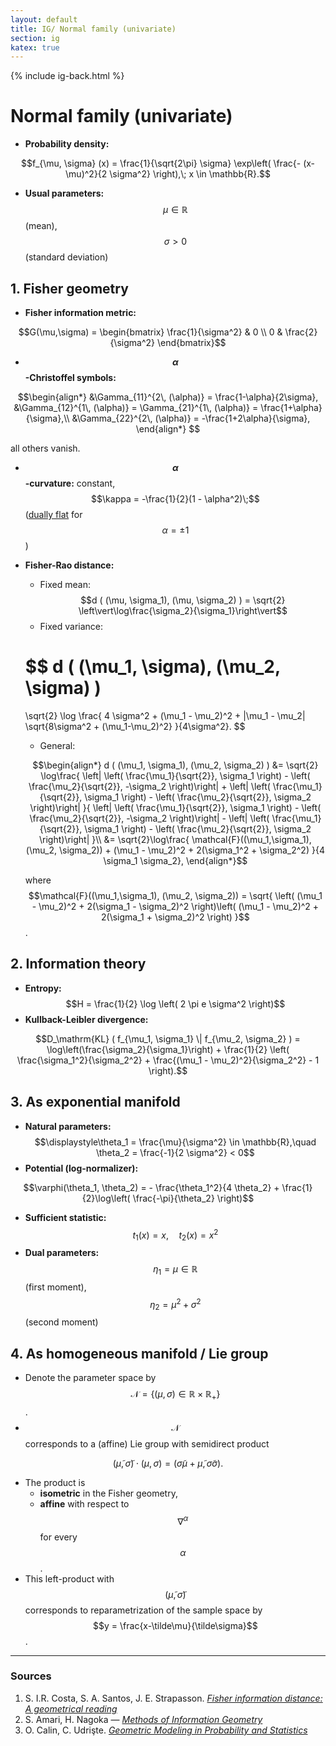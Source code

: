 ```yaml
---
layout: default
title: IG/ Normal family (univariate)
section: ig
katex: true
---
```


{% include ig-back.html %}

# Normal family (univariate)

- **Probability density:**

$$f_{\mu, \sigma} (x) = \frac{1}{\sqrt{2\pi} \sigma} \exp\left( \frac{- (x-\mu)^2}{2 \sigma^2} \right),\; x \in \mathbb{R}.$$

- **Usual parameters:** $$\mu \in \mathbb{R}$$ (mean), $$\sigma > 0$$ (standard deviation)


## 1. Fisher geometry
- **Fisher information metric:**

$$G(\mu,\sigma) = \begin{bmatrix} \frac{1}{\sigma^2} & 0 \\ 0 & \frac{2}{\sigma^2} \end{bmatrix}$$

- **$$\alpha$$-Christoffel symbols:**

$$\begin{align*}
&\Gamma_{11}^{2\, (\alpha)} = \frac{1-\alpha}{2\sigma},
&\Gamma_{12}^{1\, (\alpha)} = \Gamma_{21}^{1\, (\alpha)} = \frac{1+\alpha}{\sigma},\\
&\Gamma_{22}^{2\, (\alpha)} = -\frac{1+2\alpha}{\sigma},
\end{align*}
$$

all others vanish.
- **$$\alpha$$-curvature:** constant, $$\kappa = -\frac{1}{2}(1 - \alpha^2)\;$$ (<a href="/information-geometry/dually-flat.html">dually flat</a> for $$\alpha= \pm 1$$)
- **Fisher-Rao distance:**
    - Fixed mean: $$d ( (\mu, \sigma_1), (\mu, \sigma_2) ) = \sqrt{2} \left\vert\log\frac{\sigma_2}{\sigma_1}\right\vert$$
    - Fixed variance:

    $$
    d ( (\mu_1, \sigma), (\mu_2, \sigma) )
    =
    \sqrt{2} \log \frac{
        4 \sigma^2 + (\mu_1 - \mu_2)^2 + |\mu_1 - \mu_2| \sqrt{8\sigma^2 + (\mu_1-\mu_2)^2}
    }{4\sigma^2}.
    $$

    - General:

    $$\begin{align*}
        d ( (\mu_1, \sigma_1), (\mu_2, \sigma_2) )
        &=
        \sqrt{2} \log\frac{
            \left| \left( \frac{\mu_1}{\sqrt{2}}, \sigma_1 \right) - \left( \frac{\mu_2}{\sqrt{2}}, -\sigma_2 \right)\right|
            +
            \left| \left( \frac{\mu_1}{\sqrt{2}}, \sigma_1 \right) - \left( \frac{\mu_2}{\sqrt{2}}, \sigma_2 \right)\right|
        }{
            \left| \left( \frac{\mu_1}{\sqrt{2}}, \sigma_1 \right) - \left( \frac{\mu_2}{\sqrt{2}}, -\sigma_2 \right)\right|
            -
            \left| \left( \frac{\mu_1}{\sqrt{2}}, \sigma_1 \right) - \left( \frac{\mu_2}{\sqrt{2}}, \sigma_2 \right)\right|
        }\\
        &=
        \sqrt{2}\log\frac{
            \mathcal{F}((\mu_1,\sigma_1), (\mu_2, \sigma_2)) + (\mu_1 - \mu_2)^2 + 2(\sigma_1^2 + \sigma_2^2)
        }{4 \sigma_1 \sigma_2},
    \end{align*}$$
    
    where $$\mathcal{F}((\mu_1,\sigma_1), (\mu_2, \sigma_2)) = \sqrt{ \left( (\mu_1 - \mu_2)^2 + 2(\sigma_1 - \sigma_2)^2 \right)\left( (\mu_1 - \mu_2)^2 + 2(\sigma_1 + \sigma_2)^2 \right) }$$.


## 2. Information theory
- **Entropy:** $$H = \frac{1}{2} \log \left( 2 \pi e \sigma^2 \right)$$
- **Kullback-Leibler divergence:**

$$D_\mathrm{KL} ( f_{\mu_1, \sigma_1} \| f_{\mu_2, \sigma_2} ) = \log\left(\frac{\sigma_2}{\sigma_1}\right) + \frac{1}{2} \left( \frac{\sigma_1^2}{\sigma_2^2} + \frac{(\mu_1 - \mu_2)^2}{\sigma_2^2} - 1  \right).$$


## 3. As exponential manifold
- **Natural parameters:** $$\displaystyle\theta_1 = \frac{\mu}{\sigma^2} \in \mathbb{R},\quad \theta_2 = \frac{-1}{2 \sigma^2} < 0$$
- **Potential (log-normalizer):**

$$\varphi(\theta_1, \theta_2) = - \frac{\theta_1^2}{4 \theta_2} + \frac{1}{2}\log\left( \frac{-\pi}{\theta_2} \right)$$

- **Sufficient statistic:** $$t_1(x) = x,\quad t_2(x) = x^2$$
- **Dual parameters:** $$\eta_1 = \mu \in \mathbb R$$ (first moment), $$\eta_2 = \mu^2 + \sigma^2$$ (second moment)
<!-- - **Dual potential:** $$\psi(\eta_1, \eta_2) = $$ -->


## 4. As homogeneous manifold / Lie group
- Denote the parameter space by $$\mathcal{N} = \left\{ (\mu,\sigma) \in \mathbb{R} \times \mathbb{R}_+ \right\}$$.
- $$\mathcal{N}$$ corresponds to a (affine) Lie group with semidirect product

$$(\tilde\mu, \tilde\sigma) \cdot (\mu, \sigma) = (\tilde\sigma \mu + \tilde\mu, \tilde\sigma \sigma).$$

- The product is
    - **isometric** in the Fisher geometry,
    - **affine** with respect to $$\nabla^\alpha$$ for every $$\alpha$$.
- This left-product with $$(\tilde\mu,\tilde\sigma)$$ corresponds to reparametrization of the sample space by $$y = \frac{x-\tilde\mu}{\tilde\sigma}$$.

---

### Sources
1. S. I.R. Costa, S. A. Santos, J. E. Strapasson. [*Fisher information distance: A geometrical reading*](https://www.sciencedirect.com/science/article/pii/S0166218X14004211)
2. S. Amari, H. Nagoka — [*Methods of Information Geometry*](https://books.google.com.br/books/about/Methods_of_Information_Geometry.html?id=vc2FWSo7wLUC)
3. O. Calin, C. Udrişte. [*Geometric Modeling in Probability and Statistics*](https://www.springer.com/gp/book/9783319077789)
